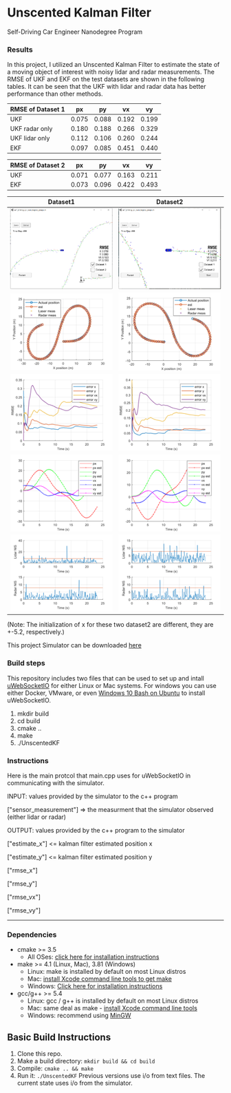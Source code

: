 # Unscented Kalman Filter
Self-Driving Car Engineer Nanodegree Program

### Results
In this project, I utilized an Unscented Kalman Filter to estimate the state of a moving object of interest with noisy lidar and radar measurements. 
The RMSE of UKF and EKF on  the test datasets are shown in the following tables. It can be seen that the UKF with lidar and radar data has better performance than other methods.

|  RMSE of Dataset 1|   px  |   py  |   vx  |   vy  |
| ---- | ----- | ----- | ----- | ----- |
| UKF  | 0.075 | 0.088 | 0.192 | 0.199 |
| UKF radar only | 0.180 | 0.188 | 0.266 | 0.329 |
| UKF lidar only  | 0.112 | 0.106 | 0.260 | 0.244 |
| EKF  | 0.097 | 0.085 | 0.451 | 0.440 |

|  RMSE of Dataset 2 |   px  |   py  |   vx  |   vy  |
| ---- | ----- | ----- | ----- | ----- |
| UKF  | 0.071 | 0.077 | 0.163 | 0.211 |
| EKF  | 0.073 | 0.096 | 0.422 | 0.493 |

|       Dataset1        |       Dataset2        |
| :-------------------: | :-------------------: |
| ![](data/results_1.png) | ![](data/results_2.png) |
| ![](data/results.png) | ![](data/results2.png) |
| ![](data/rmse.png) | ![](data/rmse2.png) |
| ![](data/comparison.png) | ![](data/comparison2.png) |
| ![](data/NIS.png) | ![](data/NIS2.png) |

(Note: The initialization of x for these two dataset2 are different, they are +-5.2, respectively.)


This project Simulator can be downloaded [here](https://github.com/udacity/self-driving-car-sim/releases)

### Build steps

This repository includes two files that can be used to set up and intall [uWebSocketIO](https://github.com/uWebSockets/uWebSockets) for either Linux or Mac systems. For windows you can use either Docker, VMware, or even [Windows 10 Bash on Ubuntu](https://www.howtogeek.com/249966/how-to-install-and-use-the-linux-bash-shell-on-windows-10/) to install uWebSocketIO. 

1. mkdir build
2. cd build
3. cmake ..
4. make
5. ./UnscentedKF

### Instructions

Here is the main protcol that main.cpp uses for uWebSocketIO in communicating with the simulator.


INPUT: values provided by the simulator to the c++ program

["sensor_measurement"] => the measurment that the simulator observed (either lidar or radar)


OUTPUT: values provided by the c++ program to the simulator

["estimate_x"] <= kalman filter estimated position x

["estimate_y"] <= kalman filter estimated position y

["rmse_x"]

["rmse_y"]

["rmse_vx"]

["rmse_vy"]

---

### Dependencies
* cmake >= 3.5
  * All OSes: [click here for installation instructions](https://cmake.org/install/)
* make >= 4.1 (Linux, Mac), 3.81 (Windows)
  * Linux: make is installed by default on most Linux distros
  * Mac: [install Xcode command line tools to get make](https://developer.apple.com/xcode/features/)
  * Windows: [Click here for installation instructions](http://gnuwin32.sourceforge.net/packages/make.htm)
* gcc/g++ >= 5.4
  * Linux: gcc / g++ is installed by default on most Linux distros
  * Mac: same deal as make - [install Xcode command line tools](https://developer.apple.com/xcode/features/)
  * Windows: recommend using [MinGW](http://www.mingw.org/)

## Basic Build Instructions

1. Clone this repo.
2. Make a build directory: `mkdir build && cd build`
3. Compile: `cmake .. && make`
4. Run it: `./UnscentedKF` Previous versions use i/o from text files.  The current state uses i/o
from the simulator.

